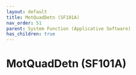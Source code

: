```yaml
---
layout: default
title: MotQuadDetn (SF101A)
nav_order: 51
parent: System Function (Applicative Software)
has_children: true
---
```

# MotQuadDetn (SF101A)
